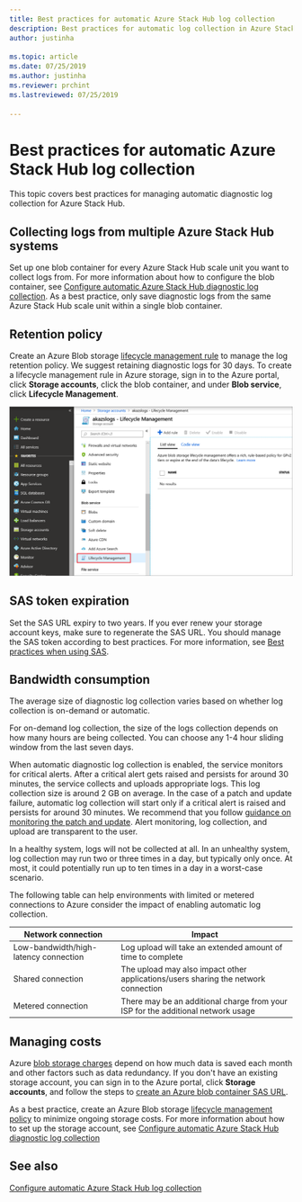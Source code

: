 ```yaml
---
title: Best practices for automatic Azure Stack Hub log collection 
description: Best practices for automatic log collection in Azure Stack Hub Help + Support
author: justinha

ms.topic: article
ms.date: 07/25/2019
ms.author: justinha
ms.reviewer: prchint
ms.lastreviewed: 07/25/2019

---
```

# Best practices for automatic Azure Stack Hub log collection 

This topic covers best practices for managing automatic diagnostic log collection for Azure Stack Hub. 

## Collecting logs from multiple Azure Stack Hub systems

Set up one blob container for every Azure Stack Hub scale unit you want to collect logs from. For more information about how to configure the blob container, see [Configure automatic Azure Stack Hub diagnostic log collection](azure-stack-configure-automatic-diagnostic-log-collection-tzl.md). As a best practice, only save diagnostic logs from the same Azure Stack Hub scale unit within a single blob container. 

## Retention policy

Create an Azure Blob storage [lifecycle management rule](https://docs.microsoft.com/azure/storage/blobs/storage-lifecycle-management-concepts) to manage the log retention policy. We suggest retaining diagnostic logs for 30 days. To create a lifecycle management rule in Azure storage, sign in to the Azure portal, click **Storage accounts**, click the blob container, and under **Blob service**, click **Lifecycle Management**.

![Screenshot showing Lifecycle Management in the Azure portal](media/azure-stack-automatic-log-collection/blob-storage-lifecycle-management.png)


## SAS token expiration

Set the SAS URL expiry to two years. If you ever renew your storage account keys, make sure to regenerate the SAS URL. You should manage the SAS token according to best practices. For more information, see [Best practices when using SAS](https://docs.microsoft.com/azure/storage/common/storage-dotnet-shared-access-signature-part-1#best-practices-when-using-sas).


## Bandwidth consumption

The average size of diagnostic log collection varies based on whether log collection is on-demand or automatic. 

For on-demand log collection, the size of the logs collection depends on how many hours are being collected. You can choose any 1-4 hour sliding window from the last seven days. 

When automatic diagnostic log collection is enabled, the service monitors for critical alerts. 
After a critical alert gets raised and persists for around 30 minutes, the service collects and uploads appropriate logs. 
This log collection size is around 2 GB on average. 
In the case of a patch and update failure, automatic log collection will start only if a critical alert is raised and persists for around 30 minutes. We recommend that you follow [guidance on monitoring the patch and update](azure-stack-updates.md).
Alert monitoring, log collection, and upload are transparent to the user. 



In a healthy system, logs will not be collected at all. 
In an unhealthy system, log collection may run two or three times in a day, but typically only once. 
At most, it could potentially run up to ten times in a day in a worst-case scenario.  

The following table can help environments with limited or metered connections to Azure consider the impact of enabling automatic log collection.

| Network connection | Impact |
|--------------------|--------|
| Low-bandwidth/high-latency connection | Log upload will take an extended amount of time to complete | 
| Shared connection | The upload may also impact other applications/users sharing the network connection |
| Metered connection | There may be an additional charge from your ISP for the additional network usage |


## Managing costs

Azure [blob storage charges](https://azure.microsoft.com/pricing/details/storage/blobs/) depend on how much data is saved each month and other factors such as data redundancy. 
If you don't have an existing storage account, you can sign in to the Azure portal, click **Storage accounts**, and follow the steps to [create an Azure blob container SAS URL](azure-stack-configure-automatic-diagnostic-log-collection-tzl.md).

As a best practice, create an Azure Blob storage [lifecycle management policy](https://docs.microsoft.com/azure/storage/blobs/storage-lifecycle-management-concepts) to minimize ongoing storage costs. For more information about how to set up the storage account, see [Configure automatic Azure Stack Hub diagnostic log collection](azure-stack-configure-automatic-diagnostic-log-collection-tzl.md)

## See also

[Configure automatic Azure Stack Hub log collection](azure-stack-best-practices-automatic-diagnostic-log-collection.md)

